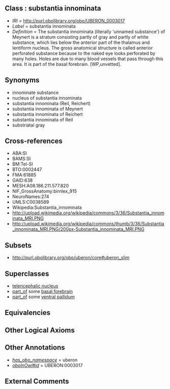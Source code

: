 
## Class : substantia innominata

 * *IRI* = http://purl.obolibrary.org/obo/UBERON_0003017
 * *Label* = substantia innominata
 * *Definition* = The substantia innominata (literally 'unnamed substance') of Meynert is a stratum consisting partly of gray and partly of white substance, which lies below the anterior part of the thalamus and lentiform nucleus. The gross anatomical structure is called anterior perforated substance because to the naked eye looks perforated by many holes. Holes are due to many blood vessels that pass through this area. It is part of the basal forebrain. [WP,unvetted].

## Synonyms

 * innominate substance
 * nucleus of substantia innominata
 * substantia innominata (Reil, Reichert)
 * substantia innominata of  Meynert
 * substantia innominata of Reichert
 * substantia innominata of Reil
 * substriatal gray

## Cross-references

 * ABA:SI
 * BAMS:SI
 * BM:Tel-SI
 * BTO:0002447
 * FMA:61885
 * GAID:638
 * MESH:A08.186.211.577.820
 * NIF_GrossAnatomy:birnlex_915
 * NeuroNames:274
 * UMLS:C0038589
 * Wikipedia:Substantia_innominata
 * http://upload.wikimedia.org/wikipedia/commons/3/36/Substantia_innominata_MRI.PNG
 * http://upload.wikimedia.org/wikipedia/commons/thumb/3/36/Substantia_innominata_MRI.PNG/200px-Substantia_innominata_MRI.PNG

## Subsets

 * http://purl.obolibrary.org/obo/uberon/core#uberon_slim

## Superclasses

 * [telencephalic nucleus](../../UBERON/63/UBERON_0009663.md)
 * [part_of](../../BFO/50/BFO_0000050.md) some [basal forebrain](../../UBERON/43/UBERON_0002743.md)
 * [part_of](../../BFO/50/BFO_0000050.md) some [ventral pallidum](../../UBERON/78/UBERON_0002778.md)

## Equivalencies


## Other Logical Axioms


## Other Annotations

 * *[has_obo_namespace](../../ce/oboInOwl#hasOBONamespace.md)* = uberon
 * *[oboInOwl#id](../../id/oboInOwl#id.md)* = UBERON:0003017

## External Comments

